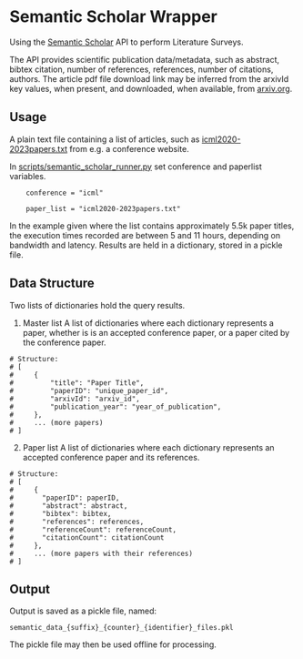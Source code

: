 # Semantic Scholar Wrapper
Using the [Semantic Scholar](https://www.semanticscholar.org/) API to perform Literature Surveys.
 
The API provides scientific publication data/metadata, such as abstract, bibtex citation, number of references, references, number of citations, authors. The article pdf file download link may be inferred from the arxivId key values, when present, and downloaded, when available, from [arxiv.org](https://arxiv.org/).

## Usage

A plain text file containing a list of articles, such as [icml2020-2023papers.txt](data/icml2020-2023papers.txt) from e.g. a conference website.

In [scripts/semantic_scholar_runner.py](scripts/semantic_scholar_runner.py) set conference and paperlist variables.

```
    conference = "icml"

    paper_list = "icml2020-2023papers.txt"
```
In the example given where the list contains approximately 5.5k paper titles, the execution times recorded are between 5 and 11 hours, depending on bandwidth and latency. Results are held in a dictionary, stored in a pickle file.

## Data Structure

Two lists of dictionaries hold the query results.
1. Master list
A list of dictionaries where each dictionary represents a paper, whether is is an accepted conference paper, or a paper cited by the conference paper.
```
# Structure:
# [
#     {
#         "title": "Paper Title",
#         "paperID": "unique_paper_id",
#         "arxivId": "arxiv_id",
#         "publication_year": "year_of_publication",
#     },
#     ... (more papers)
# ]
```
2. Paper list
A list of dictionaries where each dictionary represents an accepted conference paper and its references.
```
# Structure:
# [
#     {
#       "paperID": paperID,
#       "abstract": abstract,
#       "bibtex": bibtex,
#       "references": references,
#       "referenceCount": referenceCount,
#       "citationCount": citationCount
#     },
#     ... (more papers with their references)
# ]
```
## Output
Output is saved as a pickle file, named:
```
semantic_data_{suffix}_{counter}_{identifier}_files.pkl
```
The pickle file may then be used offline for processing.
